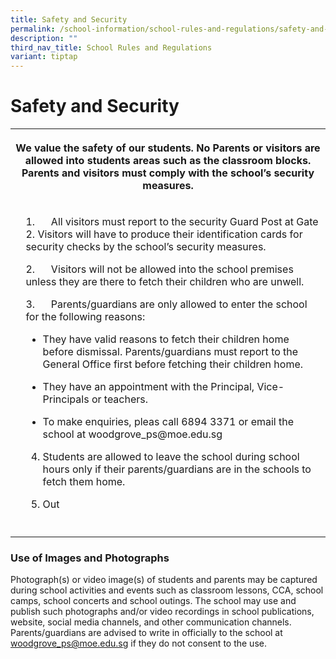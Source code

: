 ```yaml
---
title: Safety and Security
permalink: /school-information/school-rules-and-regulations/safety-and-security/
description: ""
third_nav_title: School Rules and Regulations
variant: tiptap
---
```

<h1><strong>Safety and Security</strong></h1>
<table style="minWidth: 75px">
<colgroup>
<col>
<col>
<col>
</colgroup>
<tbody>
<tr>
<th rowspan="1" colspan="3">
<p>We value the safety of our students. No Parents or visitors are allowed
into students areas such as the classroom blocks. Parents and visitors
must comply with the school’s security measures.</p>
</th>
</tr>
<tr>
<td rowspan="1" colspan="1">
<p></p>
</td>
<td rowspan="1" colspan="2">
<p>1.&nbsp;&nbsp;&nbsp;&nbsp;&nbsp; All visitors must report to the security
Guard Post at Gate 2. Visitors will have to produce their identification
cards for security checks by the school’s security measures.</p>
<p>2.&nbsp;&nbsp;&nbsp;&nbsp;&nbsp; Visitors will not be allowed into the
school premises unless they are there to fetch their children who are unwell.</p>
<p>3.&nbsp;&nbsp;&nbsp;&nbsp;&nbsp; Parents/guardians are only allowed to
enter the school for the following reasons:</p>
<ul data-tight="true" class="tight">
<li>
<p>They have valid reasons to fetch their children home before dismissal.
Parents/guardians must report to the General Office first before fetching
their children home.</p>
</li>
<li>
<p>They have an appointment with the Principal, Vice-Principals or teachers.</p>
</li>
<li>
<p>To make enquiries, pleas call 6894 3371 or email the school at <a rel="noopener noreferrer nofollow" target="_blank">woodgrove_ps@moe.edu.sg</a>
</p>
</li>
</ul>
<p></p>
<ol start="4" data-tight="true" class="tight">
<li>
<p>Students are allowed to leave the school during school hours only if their
parents/guardians are in the schools to fetch them home.</p>
</li>
<li>
<p>Out</p>
</li>
</ol>
</td>
</tr>
<tr>
<td rowspan="1" colspan="1">
<p></p>
</td>
<td rowspan="1" colspan="1">
<p></p>
</td>
<td rowspan="1" colspan="1">
<p></p>
</td>
</tr>
</tbody>
</table>
<h3>Use of Images and Photographs</h3>
<p>Photograph(s) or video image(s) of students and parents may be captured
during school activities and events such as classroom lessons, CCA, school
camps, school concerts and school outings. The school may use and publish
such photographs and/or video recordings in school publications, website,
social media channels, and other communication channels. Parents/guardians
are advised to write in officially to the school at <a href="mailto:woodgrove_ps@moe.edu.sg" rel="noopener noreferrer nofollow" target="_blank">woodgrove_ps@moe.edu.sg</a> if they
do not consent to the use.</p>